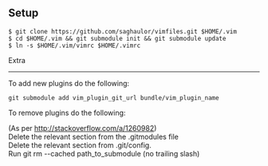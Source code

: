 Setup
-----
    $ git clone https://github.com/saghaulor/vimfiles.git $HOME/.vim
    $ cd $HOME/.vim && git submodule init && git submodule update
    $ ln -s $HOME/.vim/vimrc $HOME/.vimrc
Extra
_____

To add new plugins do the following:

`git submodule add vim_plugin_git_url bundle/vim_plugin_name`

To remove plugins do the following:

(As per http://stackoverflow.com/a/1260982)  
Delete the relevant section from the .gitmodules file  
Delete the relevant section from .git/config.  
Run git rm --cached path_to_submodule (no trailing slash)
